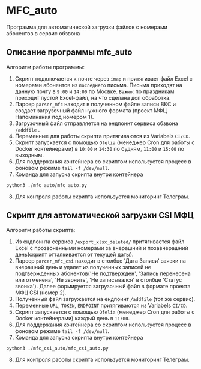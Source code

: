 # MFC_auto
Программа для автоматической загрузки файлов с номерами абонентов в сервис обзвона

## Описание программы mfc_auto

Алгоритм работы программы:
1. Скрипт подключается к почте через `imap` и притягивает файл Excel с номерами абонентов из `последнего` письма. Письма приходят на данную почту в `9:00` и `14:00` по Мосвке. `Важно`: по праздникам приходит пустой Excel-файл, на что сделана доп обработка.
2. Парсер `parser_mfc` находит в полученном файле записи ВКС и создает загрузочный файл нужного формата (проект МФЦ Напоминания под номером 1).
3. Загрузочный файл отправляется на ендпоинт сервиса обзвона `/addfile` .
4. Переменные для работы скрипта притягиваются из Variabels `CI/CD`.
5. Скрипт запускается с помощью `Ofelia` (менеджер Cron для работы с Docker контейнерами) в `10:00` и `14:30` по будням, `11:00` и `15:00` по выходным.
6. Для поддержания контейнера со скриптом используется процесс в фоновом режиме `tail -f /dev/null`.
7. Команда для запуска скрипта внутри контейнера
```
python3 ./mfc_auto/mfc_auto.py
```
8. Для контроля работы скрипта используется мониторинг Телеграм.

## Скрипт для автоматической загрузки CSI МФЦ

Алгоритм работы скрипта:
1. Из ендпоинта сервиса `/export_xlsx_deleted/` притягивается файл Excel с прозвоненными номерами за вчерашний и позавчерашний день(скрипт отталкивается от текущей даты).
2. Парсер `parcer_mfc_csi` находит в столбце 'Дата Записи' заявки на вчерашний день и удалет из полученных записей не подтвержденных абонентов('Не подтвержден', 'Запись перенесена или отменена', 'Не звонить', 'Не записывался' в столбце 'Статус звонка'). Далее формируется загрузочный файл в формате проекта МФЦ CSI (номер 2).
3. Полученный файл загружается на ендпоинт `/addfile` (тот же сервис).
4. Переменные `URL`, `TOKEN`, `ENDPOINT` притягиваются из Variabels `CI/CD`.
5. Скрипт запускается с помощью `Ofelia` (менеджер Cron для работы с Docker контейнерами) каждый день в `11:00`.
6. Для поддержания контейнера со скриптом используется процесс в фоновом режиме `tail -f /dev/null`.
7. Команда для запуска скрипта внутри контейнера
```
python3 ./mfc_csi_auto/mfc_csi_auto.py
```
8. Для контроля работы скрипта используется мониторинг Телеграм.
